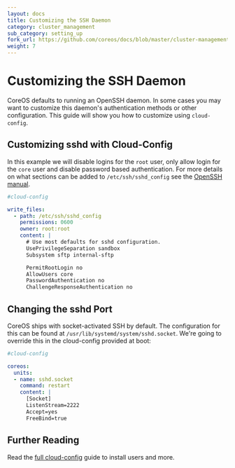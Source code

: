 ```yaml
---
layout: docs
title: Customizing the SSH Daemon
category: cluster_management
sub_category: setting_up
fork_url: https://github.com/coreos/docs/blob/master/cluster-management/setup/customizing-ssh/index.md
weight: 7
---
```


# Customizing the SSH Daemon

CoreOS defaults to running an OpenSSH daemon. In some cases you may want to customize this daemon's authentication methods or other configuration. This guide will show you how to customize using `cloud-config`.

## Customizing sshd with Cloud-Config

In this example we will disable logins for the `root` user, only allow login for the `core` user and disable password based authentication. For more details on what sections can be added to `/etc/ssh/sshd_config` see the [OpenSSH manual][openssh-manual].

[openssh-manual]: http://www.openssh.com/cgi-bin/man.cgi?query=sshd_config

```yaml
#cloud-config

write_files:
  - path: /etc/ssh/sshd_config
    permissions: 0600
    owner: root:root
    content: |
      # Use most defaults for sshd configuration.
      UsePrivilegeSeparation sandbox
      Subsystem sftp internal-sftp

      PermitRootLogin no
      AllowUsers core
      PasswordAuthentication no
      ChallengeResponseAuthentication no
```

## Changing the sshd Port

CoreOS ships with socket-activated SSH by default. The configuration for this can be found at `/usr/lib/systemd/system/sshd.socket`. We're going to override this in the cloud-config provided at boot:

```yaml
#cloud-config

coreos:
  units:
  - name: sshd.socket
    command: restart
    content: |
      [Socket]
      ListenStream=2222
      Accept=yes
      FreeBind=true
```

## Further Reading

Read the [full cloud-config]({{site.baseurl}}/docs/cluster-management/setup/cloudinit-cloud-config/) guide to install users and more.
